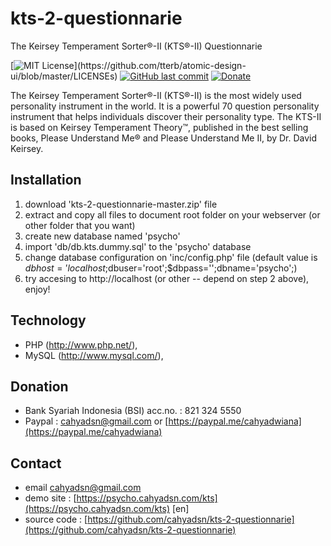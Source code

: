 # kts-2-questionnarie
The Keirsey Temperament Sorter®-II (KTS®-II) Questionnarie

[![MIT License](https://img.shields.io/apm/l/atomic-design-ui.svg?)](https://github.com/tterb/atomic-design-ui/blob/master/LICENSEs)
[![GitHub last commit](https://img.shields.io/github/last-commit/google/skia.svg?style=flat)]()
[![Donate](https://img.shields.io/badge/$-support-ff69b4.svg?style=flat)](https://paypal.me/cahyadwiana) 

The Keirsey Temperament Sorter®-II (KTS®-II) is the most widely used personality instrument in the world. It is a powerful 70 question personality instrument that helps individuals discover their personality type. The KTS-II is based on Keirsey Temperament Theory™, published in the best selling books, Please Understand Me® and Please Understand Me II, by Dr. David Keirsey.

## Installation
1. download 'kts-2-questionnarie-master.zip' file
2. extract and copy all files to document root folder on your webserver (or other folder that you want)
3. create new database named 'psycho'
4. import 'db/db.kts.dummy.sql' to the 'psycho' database
5. change database configuration on 'inc/config.php' file (default value is $dbhost='localhost;$dbuser='root';$dbpass='';dbname='psycho';) 
6. try accesing to http://localhost (or other -- depend on step 2 above), enjoy!

## Technology
+ PHP (http://www.php.net/), 
+ MySQL (http://www.mysql.com/), 

## Donation
+ Bank Syariah Indonesia (BSI) acc.no. : 821 324 5550
+ Paypal : [cahyadsn@gmail.com]([cahyadsn@gmail.com](https://paypal.me/cahyadwiana)) or [https://paypal.me/cahyadwiana](https://paypal.me/cahyadwiana)

## Contact
+ email [cahyadsn@gmail.com](cahyadsn@gmail.com)
+ demo site    : [https://psycho.cahyadsn.com/kts](https://psycho.cahyadsn.com/kts) [en]
+ source code  : [https://github.com/cahyadsn/kts-2-questionnarie](https://github.com/cahyadsn/kts-2-questionnarie)

